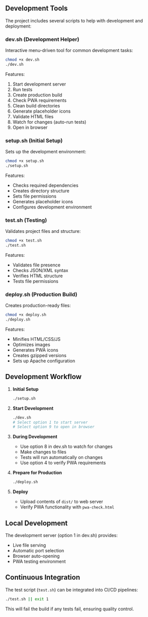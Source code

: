 ## Development Tools

The project includes several scripts to help with development and deployment:

### dev.sh (Development Helper)
Interactive menu-driven tool for common development tasks:
```bash
chmod +x dev.sh
./dev.sh
```

Features:
1. Start development server
2. Run tests
3. Create production build
4. Check PWA requirements
5. Clean build directories
6. Generate placeholder icons
7. Validate HTML files
8. Watch for changes (auto-run tests)
9. Open in browser

### setup.sh (Initial Setup)
Sets up the development environment:
```bash
chmod +x setup.sh
./setup.sh
```

Features:
- Checks required dependencies
- Creates directory structure
- Sets file permissions
- Generates placeholder icons
- Configures development environment

### test.sh (Testing)
Validates project files and structure:
```bash
chmod +x test.sh
./test.sh
```

Features:
- Validates file presence
- Checks JSON/XML syntax
- Verifies HTML structure
- Tests file permissions

### deploy.sh (Production Build)
Creates production-ready files:
```bash
chmod +x deploy.sh
./deploy.sh
```

Features:
- Minifies HTML/CSS/JS
- Optimizes images
- Generates PWA icons
- Creates gzipped versions
- Sets up Apache configuration

## Development Workflow

1. **Initial Setup**
   ```bash
   ./setup.sh
   ```

2. **Start Development**
   ```bash
   ./dev.sh
   # Select option 1 to start server
   # Select option 9 to open in browser
   ```

3. **During Development**
   - Use option 8 in dev.sh to watch for changes
   - Make changes to files
   - Tests will run automatically on changes
   - Use option 4 to verify PWA requirements

4. **Prepare for Production**
   ```bash
   ./deploy.sh
   ```

5. **Deploy**
   - Upload contents of `dist/` to web server
   - Verify PWA functionality with `pwa-check.html`

## Local Development

The development server (option 1 in dev.sh) provides:
- Live file serving
- Automatic port selection
- Browser auto-opening
- PWA testing environment

## Continuous Integration

The test script (`test.sh`) can be integrated into CI/CD pipelines:
```bash
./test.sh || exit 1
```

This will fail the build if any tests fail, ensuring quality control.